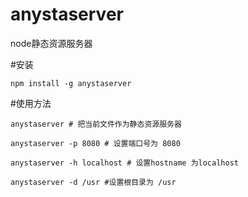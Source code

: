 # anystaserver
node静态资源服务器



#安装

```
npm install -g anystaserver

```
#使用方法

```
anystaserver # 把当前文件作为静态资源服务器

anystaserver -p 8080 # 设置端口号为 8080

anystaserver -h localhost # 设置hostname 为localhost

anystaserver -d /usr #设置根目录为 /usr
```
